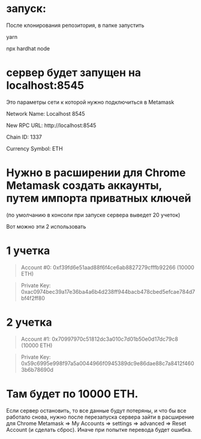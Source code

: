 # запуск:

После клонирования репозитория, в папке запустить

yarn

npx hardhat node


# сервер будет запущен на localhost:8545


Это параметры сети к которой нужно подключиться в Metamask 

Network Name: Localhost 8545

New RPC URL: http://localhost:8545

Chain ID: 1337

Currency Symbol: ETH


# Нужно в расширении для Chrome Metamask создать аккаунты, путем импорта приватных ключей
(по умолчанию в консоли при запуске сервера выведет 20 учеток)

Вот можно эти 2 использовать


# 1 учетка

>Account #0: 0xf39fd6e51aad88f6f4ce6ab8827279cfffb92266 (10000 ETH)

>Private Key: 0xac0974bec39a17e36ba4a6b4d238ff944bacb478cbed5efcae784d7bf4f2ff80

# 2 учетка

>Account #1: 0x70997970c51812dc3a010c7d01b50e0d17dc79c8 (10000 ETH)

>Private Key: 0x59c6995e998f97a5a0044966f0945389dc9e86dae88c7a8412f4603b6b78690d


# Там будет по 10000 ETH. 

Если сервер остановить, то все данные будут потеряны, и что бы все работало снова, нужно после перезапуска сервера зайти в расширение для Chrome Metamask => My Accounts => settings => advanced => Reset Account (и сделать сброс). Иначе при попытке перевода будет ошибка.





